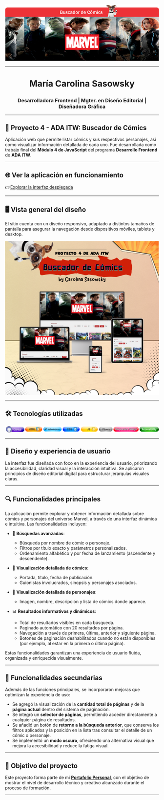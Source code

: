 <p align="center">
  <img src="images/encabezadoComicReadme.png" alt="Encabezado de Comic">
</p>

________________________________

# <p align="center"> María Carolina Sasowsky </p>

### <p align="center"> Desarrolladora Frontend | Mgter. en Diseño Editorial | Diseñadora Gráfica </p>

________________________________

## 🌟 Proyecto 4 - ADA ITW: Buscador de Cómics

Aplicación web que permite listar cómics y sus respectivos personajes, así como visualizar información detallada de cada uno. Fue desarrollada como trabajo final del **Módulo 4 de JavaScript** del programa **Desarrollo Frontend** de **ADA ITW**.

________________________________

## 🌐 Ver la aplicación en funcionamiento

👉[Explorar la interfaz desplegada](https://carolinasasowsky.github.io/BuscadorDeComics/)


________________________________

## 🖥️ Vista general del diseño

El sitio cuenta con un diseño responsivo, adaptado a distintos tamaños de pantalla para asegurar la navegación desde dispositivos móviles, tablets y desktop.

<p align="center">
  <img src="images/responsivecomic.png" alt="Diseño responsivo del buscador de cómics">
</p>

________________________________

## 🛠️ Tecnologías utilizadas

<p align="center">
  <img src="images/technologyusescomics.png" alt="Tecnologías usadas">
</p>

________________________________

## 🎨 Diseño y experiencia de usuario

La interfaz fue diseñada con foco en la experiencia del usuario, priorizando la accesibilidad, claridad visual y la interacción intuitiva. Se aplicaron principios de diseño editorial digital para estructurar jerarquías visuales claras.

________________________________

## 🔍 Funcionalidades principales

La aplicación permite explorar y obtener información detallada sobre cómics y personajes del universo Marvel, a través de una interfaz dinámica e intuitiva. Las funcionalidades incluyen:

- 🔎 **Búsquedas avanzadas**:
  - Búsqueda por nombre de cómic o personaje.
  - Filtros por título exacto y parámetros personalizados.
  - Ordenamiento alfabético y por fecha de lanzamiento (ascendente y descendente).

- 📄 **Visualización detallada de cómics**:
  - Portada, título, fecha de publicación.
  - Guionistas involucrados, sinopsis y personajes asociados.

- 👤 **Visualización detallada de personajes**:
  - Imagen, nombre, descripción y lista de cómics donde aparece.

- 📊 **Resultados informativos y dinámicos**:
  - Total de resultados visibles en cada búsqueda.
  - Paginado automático con 20 resultados por página.
  - Navegación a través de primera, última, anterior y siguiente página.
  - Botones de paginación deshabilitados cuando no están disponibles (por ejemplo, al estar en la primera o última página).

Estas funcionalidades garantizan una experiencia de usuario fluida, organizada y enriquecida visualmente.

________________________________

## 🧩 Funcionalidades secundarias

Además de las funciones principales, se incorporaron mejoras que optimizan la experiencia de uso:

- Se agregó la visualización de la **cantidad total de páginas** y de la **página actual** dentro del sistema de paginación.
- Se integró un **selector de páginas**, permitiendo acceder directamente a cualquier página de resultados.
- Se añadió un botón de **retorno a la búsqueda anterior**, que conserva los filtros aplicados y la posición en la lista tras consultar el detalle de un cómic o personaje.
- Se implementó un **modo oscuro**, ofreciendo una alternativa visual que mejora la accesibilidad y reduce la fatiga visual.

________________________________

## 📂 Objetivo del proyecto

Este proyecto forma parte de mi [**Portafolio Personal**](https://carolinasasowsky.github.io/proyecto-portafolio/), con el objetivo de mostrar el nivel de desarrollo técnico y creativo alcanzado durante el proceso de formación.

---
